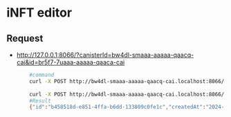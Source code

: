 # iNFT editor

## Request
- http://127.0.0.1:8066/?canisterId=bw4dl-smaaa-aaaaa-qaacq-cai&id=br5f7-7uaaa-aaaaa-qaaca-cai

    ```BASH
        #command
        curl -X POST http://bw4dl-smaaa-aaaaa-qaacq-cai.localhost:8066/template -H "Content-type: application/json" -d @tpl.json
        
        curl -X POST http://bw4dl-smaaa-aaaaa-qaacq-cai.localhost:8066/template -H "Content-type: application/json" -d '{"title": "todo list", "difinition": "some important things"}'
        #Result
        {"id":"b458518d-e851-4ffa-b6dd-133809c0fe1c","createdAt":"2024-04-09T04:32:32.514Z","title":"todo list","body":"some important things","attachmentURL":"url/path/to/some/photo/attachment"}
    ```